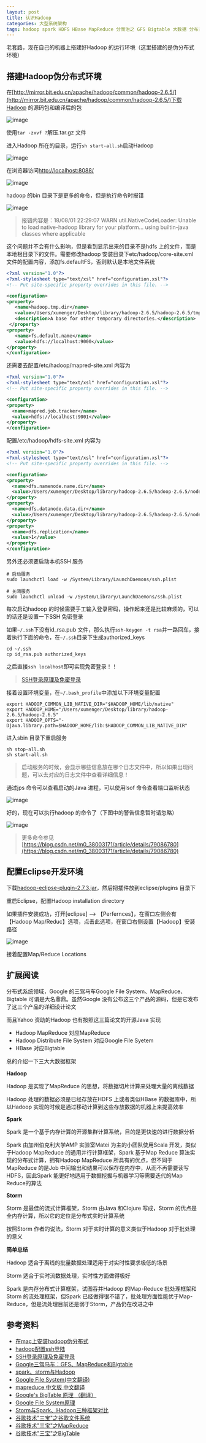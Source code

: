 ```yaml
---
layout: post
title: 认识Hadoop
categories: 大型系统架构 
tags: hadoop spark HDFS HBase MapReduce 分而治之 GFS Bigtable 大数据 分布式计算 分布式存储 Storm ZooKeeper 伪分布式环境 Java eclipse tar 文件系统 NameNode DataNode Yarn 
---
```


老套路，现在自己的机器上搭建好Hadoop 的运行环境（这里搭建的是伪分布式环境）

## 搭建Hadoop伪分布式环境

在[http://mirror.bit.edu.cn/apache/hadoop/common/hadoop-2.6.5/](http://mirror.bit.edu.cn/apache/hadoop/common/hadoop-2.6.5/)下载Hadoop 的源码包和编译后的包

![image](../media/image/2018-07-31/01-01.png)

使用`tar -zxvf ?`解压.tar.gz 文件

进入Hadoop 所在的目录，运行`sh start-all.sh`启动Hadoop

![image](../media/image/2018-07-31/01-02.png)

在浏览器访问[http://localhost:8088/](http://localhost:8088/)

![image](../media/image/2018-07-31/01-03.png)

hadoop 的bin 目录下是更多的命令，但是执行命令时报错

![image](../media/image/2018-07-31/01-04.png)

>报错内容是：18/08/01 22:29:07 WARN util.NativeCodeLoader: Unable to load native-hadoop library for your platform... using builtin-java classes where applicable

这个问题并不会有什么影响，但是看到显示出来的目录不是hdfs 上的文件，而是本地根目录下的文件。需要修改hadoop 安装目录下etc/hadoop/core-site.xml 文件的配置内容，添加fs.defaultFS，否则默认是本地文件系统

```xml
<?xml version="1.0"?>
<?xml-stylesheet type="text/xsl" href="configuration.xsl"?>
<!-- Put site-specific property overrides in this file. -->

<configuration>
<property>
   <name>hadoop.tmp.dir</name>
   <value>/Users/xumenger/Desktop/library/hadoop-2.6.5/hadoop-2.6.5/tmp</value>
   <description>A base for other temporary directories.</description>
 </property>
<property>
   <name>fs.default.name</name>
   <value>hdfs://localhost:9000</value>
</property>
</configuration>
```

还需要去配置/etc/hadoop/mapred-site.xml 内容为

```xml
<?xml version="1.0"?>
<?xml-stylesheet type="text/xsl" href="configuration.xsl"?>
<!-- Put site-specific property overrides in this file. -->

<configuration>
<property>
  <name>mapred.job.tracker</name>
  <value>hdfs://localhost:9001</value>
</property>
</configuration>
```

配置/etc/hadoop/hdfs-site.xml 内容为

```xml
<?xml version="1.0"?>
<?xml-stylesheet type="text/xsl" href="configuration.xsl"?>
<!-- Put site-specific property overrides in this file. -->

<configuration>
<property>
  <name>dfs.namenode.name.dir</name>
  <value>/Users/xumenger/Desktop/library/hadoop-2.6.5/hadoop-2.6.5/node/namenode</value>
</property>
<property>
  <name>dfs.datanode.data.dir</name>
  <value>/Users/xumenger/Desktop/library/hadoop-2.6.5/hadoop-2.6.5/node/datanode</value>
</property>
<property>
  <name>dfs.replication</name>
  <value>1</value>
</property>
</configuration>
```

另外还必须要启动本机SSH 服务

```
# 启动服务
sudo launchctl load -w /System/Library/LaunchDaemons/ssh.plist

# 关闭服务
sudo launchctl unload -w /System/Library/LaunchDaemons/ssh.plist
```

每次启动hadoop 的时候需要手工输入登录密码，操作起来还是比较麻烦的，可以的话还是设置一下SSH 免密登录

如果`~/.ssh`下没有id_rsa.pub 文件，那么执行`ssh-keygen -t rsa`并一路回车，接着执行下面的命令，在`~/.ssh`目录下生成authorized_keys

```
cd ~/.ssh
cp id_rsa.pub authorized_keys
```

之后直接`ssh localhost`即可实现免密登录！！

>[SSH登录原理及免密登录](https://blog.csdn.net/m0_37572458/article/details/78568558)

接着设置环境变量，在`~/.bash_profile`中添加以下环境变量配置

```
export HADOOP_COMMON_LIB_NATIVE_DIR="$HADOOP_HOME/lib/native"
export HADOOP_HOME="/Users/xumenger/Desktop/library/hadoop-2.6.5/hadoop-2.6.5"
export HADOOP_OPTS="-Djava.library.path=$HADOOP_HOME/lib:$HADOOP_COMMON_LIB_NATIVE_DIR"
```

进入sbin 目录下重启服务

```
sh stop-all.sh
sh start-all.sh
```

>启动服务的时候，会显示哪些信息放在哪个日志文件中，所以如果出现问题，可以去对应的日志文件中查看详细信息！

通过jps 命令可以查看启动的Java 进程，可以使用lsof 命令查看端口监听状态

![image](../media/image/2018-07-31/01-05.png)

好的，现在可以执行hadoop 的命令了（下图中的警告信息暂时请忽略）

![image](../media/image/2018-07-31/01-06.png)

>更多命令参见[https://blog.csdn.net/m0_38003171/article/details/79086780](https://blog.csdn.net/m0_38003171/article/details/79086780)

## 配置Eclipse开发环境

下载[hadoop-eclipse-plugin-2.7.3.jar](../download/20180731/hadoop-eclipse-plugin-2.7.3.jar)，然后把插件放到eclipse/plugins 目录下

重启Eclipse，配置Hadoop installation directory

如果插件安装成功，打开[eclipse] –> 【Perfernces】，在窗口左侧会有【Hadoop Map/Reduc】选项，点击此选项，在窗口右侧设置【Hadoop】安装路径

![image](../media/image/2018-07-31/02-01.png)

接着配置Map/Reduce Locations




## 扩展阅读

分布式系统领域，Google 的三驾马车Google File System、MapReduce、Bigtable 可谓是大名鼎鼎。虽然Google 没有公布这三个产品的源码，但是它发布了这三个产品的详细设计论文

而且Yahoo 资助的Hadoop 也有按照这三篇论文的开源Java 实现

* Hadoop MapReduce 对应MapReduce
* Hadoop Distribute File System 对应Google File Syetem
* HBase 对应Bigtable

总的介绍一下三大大数据框架

**Hadoop**

Hadoop 是实现了MapReduce 的思想，将数据切片计算来处理大量的离线数据

Hadoop 处理的数据必须是已经存放在HDFS 上或者类似HBase 的数据库中，所以Hadoop 实现的时候是通过移动计算到这些存放数据的机器上来提高效率

**Spark**

Spark 是一个基于内存计算的开源集群计算系统，目的是更快速的进行数据分析

Spark 由加州伯克利大学AMP 实验室Matei 为主的小团队使用Scala 开发，类似于Hadoop MapReduce 的通用并行计算框架，Spark 基于Map Reduce 算法实现的分布式计算，拥有Hadoop MapReduce 所具有的优点，但不同于MapReduce 的是Job 中间输出和结果可以保存在内存中，从而不再需要读写HDFS，因此Spark 能更好地适用于数据挖掘与机器学习等需要迭代的Map Reduce的算法

**Storm**

Storm 是最佳的流式计算框架，Storm 由Java 和Clojure 写成，Storm 的优点是全内存计算，所以它的定位是分布式实时计算系统

按照Storm 作者的说法，Storm 对于实时计算的意义类似于Hadoop 对于批处理的意义

**简单总结**

Hadoop 适合于离线的批量数据处理适用于对实时性要求极低的场景

Storm 适合于实时流数据处理，实时性方面做得极好

Spark 是内存分布式计算框架，试图吞并Hadoop 的Map-Reduce 批处理框架和Storm 的流处理框架，但Spark 已经做得很不错了，批处理方面性能优于Map-Reduce，但是流处理目前还是弱于Storm，产品仍在改进之中

## 参考资料

* [在mac上安装hadoop伪分布式](http://www.cnblogs.com/aijianiula/p/3842581.html)
* [hadoop配置ssh登陆](https://blog.csdn.net/whiteforever/article/details/51062331)
* [SSH登录原理及免密登录](https://blog.csdn.net/m0_37572458/article/details/78568558)
* [Google三驾马车：GFS、MapReduce和Bigtable](https://www.cnblogs.com/maybe2030/p/4568541.html)
* [spark、storm与Hadoop](https://www.cnblogs.com/mlj5288/p/4606092.html)
* [Google File System(中文翻译)](https://blog.csdn.net/xuleicsu/article/details/526386)
* [mapreduce 中文版 中文翻译](https://blog.csdn.net/active1001/article/details/1675920)
* [Google's BigTable 原理 （翻译）](https://blog.csdn.net/accesine960/article/details/595628)
* [Google File System原理](https://juejin.im/post/582d9c91d203090067fba883)
* [Storm与Spark、Hadoop三种框架对比](https://blog.csdn.net/zuochao_2013/article/details/78175419)
* [谷歌技术"三宝"之谷歌文件系统](https://blog.csdn.net/opennaive/article/details/7483523)
* [谷歌技术"三宝"之MapReduce](https://blog.csdn.net/opennaive/article/details/7514146)
* [谷歌技术"三宝"之BigTable](https://blog.csdn.net/OpenNaive/article/details/7532589)